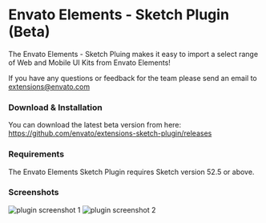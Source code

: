# Envato Elements - Sketch Plugin (Beta)

The Envato Elements - Sketch Pluing makes it easy to import a select range of Web and Mobile UI Kits from Envato Elements!

If you have any questions or feedback for the team please send an email to extensions@envato.com

### Download & Installation
You can download the latest beta version from here: https://github.com/envato/extensions-sketch-plugin/releases

### Requirements 
The Envato Elements Sketch Plugin requires Sketch version 52.5 or above. 

### Screenshots 
![plugin screenshot 1](https://sketch.envatoextensions.com/wp-content/uploads/2018/12/Screen-Shot-2018-12-18-at-7.25.43-am.png)
![plugin screenshot 2](https://sketch.envatoextensions.com/wp-content/uploads/2018/12/Screen-Shot-2018-12-18-at-7.25.55-am.png)
